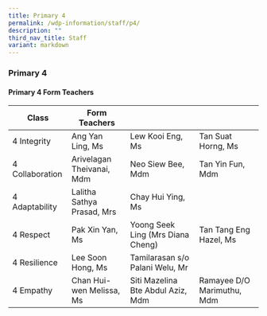 ```yaml
---
title: Primary 4
permalink: /wdp-information/staff/p4/
description: ""
third_nav_title: Staff
variant: markdown
---
```

### **Primary 4**

#### **Primary 4 Form Teachers**

| Class | Form Teachers |  |  |
|---|---|---|---|
| 4 Integrity | Ang Yan Ling, Ms | Lew Kooi Eng, Ms | Tan Suat Horng, Ms |  
| 4 Collaboration | Arivelagan Theivanai, Mdm | Neo Siew Bee, Mdm | Tan Yin Fun, Mdm |
| 4 Adaptability | Lalitha Sathya Prasad, Mrs | Chay Hui Ying, Ms | 
| 4 Respect | Pak Xin Yan, Ms | Yoong Seek Ling (Mrs Diana Cheng) | Tan Tang Eng Hazel, Ms |
| 4 Resilience | Lee Soon Hong, Ms | Tamilarasan s/o Palani Welu, Mr |
| 4 Empathy | Chan Hui-wen Melissa, Ms | Siti Mazelina Bte Abdul Aziz, Mdm | Ramayee D/O Marimuthu, Mdm |
